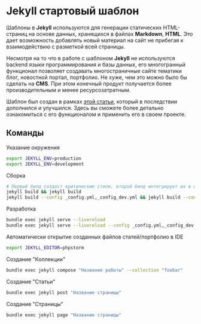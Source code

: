 # Jekyll стартовый шаблон

Шаблоны в **Jekyll** используются для генерации статических HTML-страниц на основе данных, хранящихся в файлах **Markdown**, **HTML**. Это дает возможность добавлять новый материал на сайт не прибегая к взаимодействию с разметкой всей страницы.

Несмотря на то что в работе с шаблоном **Jekyll** не используются backend языки программирования и базы данных, его многогранный функционал позволяет создавать многостраничные сайте тематики блог, новостной портал, портфолио. Не хуже, чем это можно было бы сделать на **CMS**. При этом конечный продукт получается более производительным и менее ресурсозатратным.

Шаблон был создан в рамках [этой статьи](https://eliofery.github.io/blog/2023-09-01-startovyj-jekyll-shablon-dlya-sozdaniya-staticheskih-sajtov-frontend.html), который в последствии дополнился и улучшился. Здесь вы сможете более детально ознакомиться с его функционалом и применить его в своем проекте.

## Команды

Указание окружения
```bash
export JEKYLL_ENV=production
export JEKYLL_ENV=development
```

Сборка
```bash
# Первый билд создаст критические стили, второй билд интегрирует их в шаблон
jekyll build && jekyll build
jekyll build --config _config.yml,_config_dev.yml && jekyll build --config _config.yml,_config_dev.yml
```

Разработка
```bash
bundle exec jekyll serve --livereload
bundle exec jekyll serve --livereload --config _config.yml,_config_dev.yml
```

Автоматически открытие созданных файлов статей/портфолио в IDE
```bash
export JEKYLL_EDITOR=phpstorm
```

Создание "Коллекции"
```bash
bundle exec jekyll compose "Название работы" --collection "foobar"
```

Создание "Статьи"
```bash
bundle exec jekyll post "Название страницы"
```

Создание "Страницы"
```bash
bundle exec jekyll page "Название страницы"
```
